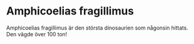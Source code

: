 # Amphicoelias fragillimus

Amphicoelias fragillimus är den största dinosaurien som någonsin hittats. Den
vägde över 100 ton!
